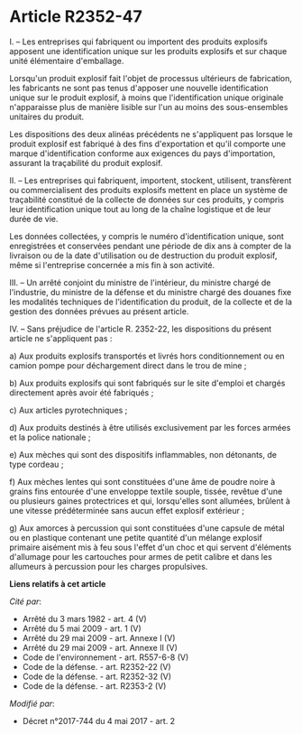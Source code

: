 # Article R2352-47

I. – Les entreprises qui fabriquent ou importent des produits explosifs apposent une identification unique sur les produits
explosifs et sur chaque unité élémentaire d'emballage.

Lorsqu'un produit explosif fait l'objet de processus ultérieurs de fabrication, les fabricants ne sont pas tenus d'apposer
une nouvelle identification unique sur le produit explosif, à moins que l'identification unique originale n'apparaisse plus
de manière lisible sur l'un au moins des sous-ensembles unitaires du produit.

Les dispositions des deux alinéas précédents ne s'appliquent pas lorsque le produit explosif est fabriqué à des fins
d'exportation et qu'il comporte une marque d'identification conforme aux exigences du pays d'importation, assurant la
traçabilité du produit explosif.

II. – Les entreprises qui fabriquent, importent, stockent, utilisent, transfèrent ou commercialisent des produits explosifs
mettent en place un système de traçabilité constitué de la collecte de données sur ces produits, y compris leur
identification unique tout au long de la chaîne logistique et de leur durée de vie.

Les données collectées, y compris le numéro d'identification unique, sont enregistrées et conservées pendant une période de
dix ans à compter de la livraison ou de la date d'utilisation ou de destruction du produit explosif, même si l'entreprise
concernée a mis fin à son activité.

III. – Un arrêté conjoint du ministre de l'intérieur, du ministre chargé de l'industrie, du ministre de la défense et du
ministre chargé des douanes fixe les modalités techniques de l'identification du produit, de la collecte et de la gestion des
données prévues au présent article.

IV. – Sans préjudice de l'article R. 2352-22, les dispositions du présent article ne s'appliquent pas :

a) Aux produits explosifs transportés et livrés hors conditionnement ou en camion pompe pour déchargement direct dans le trou
de mine ;

b) Aux produits explosifs qui sont fabriqués sur le site d'emploi et chargés directement après avoir été fabriqués ;

c) Aux articles pyrotechniques ;

d) Aux produits destinés à être utilisés exclusivement par les forces armées et la police nationale ;

e) Aux mèches qui sont des dispositifs inflammables, non détonants, de type cordeau ;

f) Aux mèches lentes qui sont constituées d'une âme de poudre noire à grains fins entourée d'une enveloppe textile souple,
tissée, revêtue d'une ou plusieurs gaines protectrices et qui, lorsqu'elles sont allumées, brûlent à une vitesse
prédéterminée sans aucun effet explosif extérieur ;

g) Aux amorces à percussion qui sont constituées d'une capsule de métal ou en plastique contenant une petite quantité d'un
mélange explosif primaire aisément mis à feu sous l'effet d'un choc et qui servent d'éléments d'allumage pour les cartouches
pour armes de petit calibre et dans les allumeurs à percussion pour les charges propulsives.

**Liens relatifs à cet article**

_Cité par_:

  - Arrêté du 3 mars 1982 - art. 4 (V)
  - Arrêté du 5 mai 2009 - art. 1 (V)
  - Arrêté du 29 mai 2009 - art. Annexe I (V)
  - Arrêté du 29 mai 2009 - art. Annexe II (V)
  - Code de l'environnement - art. R557-6-8 (V)
  - Code de la défense. - art. R2352-22 (V)
  - Code de la défense. - art. R2352-32 (V)
  - Code de la défense. - art. R2353-2 (V)

_Modifié par_:

  - Décret n°2017-744 du 4 mai 2017 - art. 2
